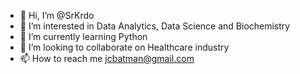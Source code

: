 - 👋 Hi, I’m @SrKrdo
- 👀 I’m interested in Data Analytics, Data Science and Biochemistry  
- 🌱 I’m currently learning Python
- 💞️ I’m looking to collaborate on Healthcare industry
- 📫 How to reach me jcbatman@gmail.com

<!---
SrKrdo/SrKrdo is a ✨ special ✨ repository because its `README.md` (this file) appears on your GitHub profile.
You can click the Preview link to take a look at your changes.
--->
